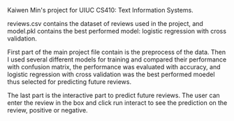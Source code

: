 Kaiwen Min's project for UIUC CS410: Text Information Systems.

reviews.csv contains the dataset of reviews used in the project, and model.pkl contains the best performed model: logistic regression with cross validation.

First part of the main project file contain is the preprocess of the data.
Then I used several different models for training and compared their performance with confusion matrix, the performance was evaluated with accuracy,
and logistic regression with cross validation was the best performed moedel thus selected for predicting future reviews.

The last part is the interactive part to predict future reviews.
The user can enter the review in the box and click run interact to see the prediction on the review, positive or negative.
